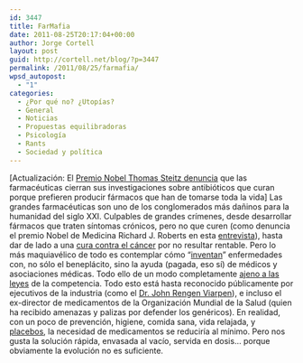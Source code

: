 ```yaml
---
id: 3447
title: FarMafia
date: 2011-08-25T20:17:04+00:00
author: Jorge Cortell
layout: post
guid: http://cortell.net/blog/?p=3447
permalink: /2011/08/25/farmafia/
wpsd_autopost:
  - "1"
categories:
  - ¿Por qué no? ¿Utopías?
  - General
  - Noticias
  - Propuestas equilibradoras
  - Psicología
  - Rants
  - Sociedad y polí­tica
---
```

[Actualización: El <a title="http://www.lavanguardia.com/salud/20110826/54205577068/thomas-steitz-premio-nobel-muchas-farmaceuticas-cierran-sus-investigaciones-sobre-antibioticos.html" href="http://www.lavanguardia.com/salud/20110826/54205577068/thomas-steitz-premio-nobel-muchas-farmaceuticas-cierran-sus-investigaciones-sobre-antibioticos.html" target="_blank">Premio Nobel Thomas Steitz denuncia</a> que las farmacéuticas cierran sus investigaciones sobre antibióticos que curan porque prefieren producir fármacos que han de tomarse toda la vida] Las grandes farmacéuticas son uno de los conglomerados más dañinos para la humanidad del siglo XXI. Culpables de grandes crímenes, desde desarrollar fármacos que traten síntomas crónicos, pero no que curen (como denuncia el premio Nobel de Medicina Richard J. Roberts en esta <a title="http://pijamasurf.com/2011/02/premio-nobel-de-medicina-farmaceuticas-bloquean-farmacos-que-curan-porque-no-son-rentables/" href="http://pijamasurf.com/2011/02/premio-nobel-de-medicina-farmaceuticas-bloquean-farmacos-que-curan-porque-no-son-rentables/" target="_blank">entrevista</a>), hasta dar de lado a una <a title="http://www.dca.med.ualberta.ca/Home/Updates/2007-03-15_Update.cfm" href="http://www.dca.med.ualberta.ca/Home/Updates/2007-03-15_Update.cfm" target="_blank">cura contra el cáncer</a> por no resultar rentable. Pero lo más maquiavélico de todo es contemplar cómo &#8220;<a title="http://pijamasurf.com/2011/03/el-marketing-de-las-enfermedades-las-farmaceuticas-crean-trastornos-para-vender-sus-medicamentos/" href="http://pijamasurf.com/2011/03/el-marketing-de-las-enfermedades-las-farmaceuticas-crean-trastornos-para-vender-sus-medicamentos/" target="_blank">inventan</a>&#8221; enfermedades con, no sólo el beneplácito, sino la ayuda (pagada, eso sí) de médicos y asociaciones médicas. Todo ello de un modo completamente <a title="http://modeloonucali.blog.galeon.com/2010/02/15/mafias-farmaceuticas/" href="http://modeloonucali.blog.galeon.com/2010/02/15/mafias-farmaceuticas/" target="_blank">ajeno a las leyes</a> de la competencia. Todo esto está hasta reconocido públicamente por ejecutivos de la industria (como el <a title="http://pijamasurf.com/2011/08/ex-ejecutivo-de-eli-lily-co-revela-las-atrocidades-de-la-industria-farmaceutica/" href="http://pijamasurf.com/2011/08/ex-ejecutivo-de-eli-lily-co-revela-las-atrocidades-de-la-industria-farmaceutica/" target="_blank">Dr. John Rengen Viarpen</a>), e incluso el ex-director de medicamentos de la Organización Mundial de la Salud (quien ha recibido amenazas y palizas por defender los genéricos). En realidad, con un poco de prevención, higiene, comida sana, vida relajada, y <a title="http://pijamasurf.com/2009/09/el-poder-del-placebo-es-cada-vez-mayor-y-el-terror-de-las-farmaceuticas-tambien/" href="http://pijamasurf.com/2009/09/el-poder-del-placebo-es-cada-vez-mayor-y-el-terror-de-las-farmaceuticas-tambien/" target="_blank">placebos</a>, la necesidad de medicamentos se reduciría al mínimo. Pero nos gusta la solución rápida, envasada al vacío, servida en dosis&#8230; porque obviamente la evolución no es suficiente.